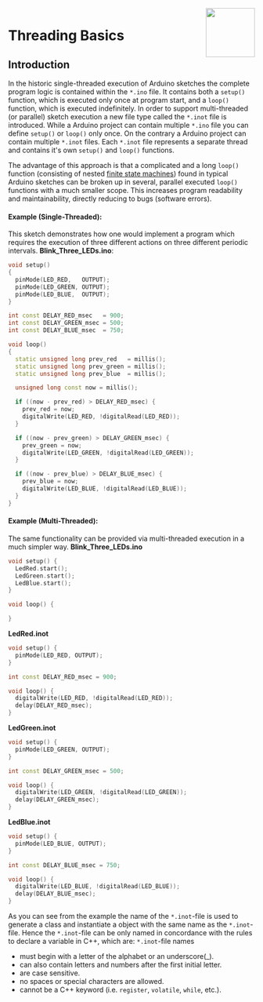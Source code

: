 <img src="https://content.arduino.cc/website/Arduino_logo_teal.svg" height="100" align="right"/>

Threading Basics
================
## Introduction
In the historic single-threaded execution of Arduino sketches the complete program logic is contained within the `*.ino` file. It contains both a `setup()` function, which is executed only once at program start, and a `loop()` function, which is executed indefinitely. In order to support multi-threaded (or parallel) sketch execution a new file type called the `*.inot` file is introduced. While a Arduino project can contain multiple `*.ino` file you can define `setup()` or `loop()` only once. On the contrary a Arduino project can contain multiple `*.inot` files. Each `*.inot` file represents a separate thread and contains it's own `setup()` and `loop()` functions.

The advantage of this approach is that a complicated and a long `loop()` function (consisting of nested [finite state machines](https://en.wikipedia.org/wiki/Finite-state_machine)) found in typical Arduino sketches can be broken up in several, parallel executed `loop()` functions with a much smaller scope. This increases program readability and maintainability, directly reducing to bugs (software errors).

#### Example (Single-Threaded):
This sketch demonstrates how one would implement a program which requires the execution of three different actions on three different periodic intervals.
**Blink_Three_LEDs.ino**:
```C++
void setup()
{
  pinMode(LED_RED,   OUTPUT);
  pinMode(LED_GREEN, OUTPUT);
  pinMode(LED_BLUE,  OUTPUT);
}

int const DELAY_RED_msec   = 900;
int const DELAY_GREEN_msec = 500;
int const DELAY_BLUE_msec  = 750;

void loop()
{
  static unsigned long prev_red   = millis();
  static unsigned long prev_green = millis();
  static unsigned long prev_blue  = millis();

  unsigned long const now = millis();

  if ((now - prev_red) > DELAY_RED_msec) {
    prev_red = now;
    digitalWrite(LED_RED, !digitalRead(LED_RED));
  }

  if ((now - prev_green) > DELAY_GREEN_msec) {
    prev_green = now;
    digitalWrite(LED_GREEN, !digitalRead(LED_GREEN));
  }

  if ((now - prev_blue) > DELAY_BLUE_msec) {
    prev_blue = now;
    digitalWrite(LED_BLUE, !digitalRead(LED_BLUE));
  }
}
```
#### Example (Multi-Threaded):
The same functionality can be provided via multi-threaded execution in a much simpler way.
**Blink_Three_LEDs.ino**
```C++
void setup() {
  LedRed.start();
  LedGreen.start();
  LedBlue.start();
}

void loop() {

}
```
**LedRed.inot**
```C++
void setup() {
  pinMode(LED_RED, OUTPUT);
}

int const DELAY_RED_msec = 900;

void loop() {
  digitalWrite(LED_RED, !digitalRead(LED_RED));
  delay(DELAY_RED_msec);
}
```
**LedGreen.inot**
```C++
void setup() {
  pinMode(LED_GREEN, OUTPUT);
}

int const DELAY_GREEN_msec = 500;

void loop() {
  digitalWrite(LED_GREEN, !digitalRead(LED_GREEN));
  delay(DELAY_GREEN_msec);
}
```
**LedBlue.inot**
```C++
void setup() {
  pinMode(LED_BLUE, OUTPUT);
}

int const DELAY_BLUE_msec = 750;

void loop() {
  digitalWrite(LED_BLUE, !digitalRead(LED_BLUE));
  delay(DELAY_BLUE_msec);
}
```
As you can see from the example the name of the `*.inot`-file is used to generate a class and instantiate a object with the same name as the `*.inot`-file. Hence the `*.inot`-file can be only named in concordance with the rules to declare a variable in C++, which are: `*.inot`-file names
* must begin with a letter of the alphabet or an underscore(_).
* can also contain letters and numbers after the first initial letter.
* are case sensitive.
* no spaces or special characters are allowed.
* cannot be a C++ keyword (i.e. `register`, `volatile`, `while`, etc.).

